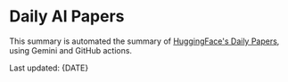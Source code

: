# Daily AI Papers

This summary is automated the summary of [HuggingFace's Daily Papers](https://huggingface.co/papers), using Gemini and GitHub actions.

Last updated: {DATE}